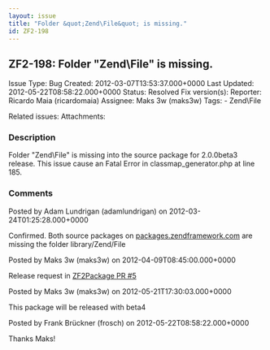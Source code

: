 ```yaml
---
layout: issue
title: "Folder &quot;Zend\File&quot; is missing."
id: ZF2-198
---
```


ZF2-198: Folder "Zend\\File" is missing.
----------------------------------------

 Issue Type: Bug Created: 2012-03-07T13:53:37.000+0000 Last Updated: 2012-05-22T08:58:22.000+0000 Status: Resolved Fix version(s): 
 Reporter:  Ricardo Maia (ricardomaia)  Assignee:  Maks 3w (maks3w)  Tags: - Zend\\File
 
 Related issues: 
 Attachments: 
### Description

Folder "Zend\\File" is missing into the source package for 2.0.0beta3 release. This issue cause an Fatal Error in classmap\_generator.php at line 185.

 

 

### Comments

Posted by Adam Lundrigan (adamlundrigan) on 2012-03-24T01:25:28.000+0000

Confirmed. Both source packages on [packages.zendframework.com](http://packages.zendframework.com) are missing the folder library/Zend/File

 

 

Posted by Maks 3w (maks3w) on 2012-04-09T08:45:00.000+0000

Release request in [ZF2Package PR #5](https://github.com/zendframework/ZF2Package/pull/5)

 

 

Posted by Maks 3w (maks3w) on 2012-05-21T17:30:03.000+0000

This package will be released with beta4

 

 

Posted by Frank Brückner (frosch) on 2012-05-22T08:58:22.000+0000

Thanks Maks!

 

 